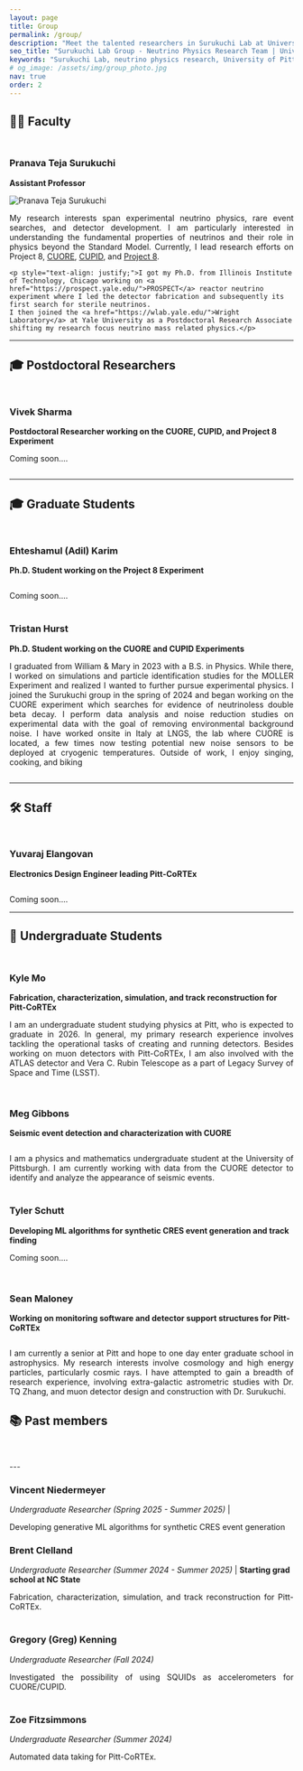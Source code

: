```yaml
---
layout: page
title: Group
permalink: /group/
description: "Meet the talented researchers in Surukuchi Lab at University of Pittsburgh. Our diverse team includes faculty, postdocs, graduate students, and undergraduates working on cutting-edge neutrino physics research including CUORE, CUPID, and Project 8 experiments."
seo_title: "Surukuchi Lab Group - Neutrino Physics Research Team | University of Pittsburgh"
keywords: "Surukuchi Lab, neutrino physics research, University of Pittsburgh physics, CUORE collaboration, CUPID experiment, PROSPECT detector, graduate students physics, postdoc opportunities, particle physics research group"
# og_image: /assets/img/group_photo.jpg
nav: true
order: 2
---
```



<!-- 
---
layout: self
title: Surukuchi
order: 2
permalink: /surukuchi
nav: true
description: <span class="font-weight-bold"> Assistant Professor of Physics </span> in the <a href="https://www.physicsandastronomy.pitt.edu/">Department of Physics and Astronomy</a> at <a href="https://www.pitt.edu/">University of Pittsburgh</a>.
## Previously a graduate student at <a href="https://www.iit.edu/physics">Illinois Institute of Technology</a>.

profile:
  align: right
  image: web_Headshot_Yale.jpg
  address: 
    Department of Physics and Astronomy<br>
    417 Allen Hall<br>
    Pittsburgh, PA 15260</p>
--- -->

## 👨‍🏫 Faculty
<div style="background: linear-gradient(135deg, var(--global-theme-color) 0%, var(--global-bg-color) 100%); height: 4px; width: 100%; margin: 10px 0 30px 0; border-radius: 2px;"></div>

### Pranava Teja Surukuchi
**Assistant Professor**

<div class="row">
  <div class="col-sm-4">
    <img class="img-fluid rounded z-depth-1 profile-img" src="{{ site.baseurl }}/assets/img/web_Headshot_Yale.jpg" alt="Pranava Teja Surukuchi">
  </div>
  <div class="col-sm-8">
    <p style="text-align: justify;">My research interests span experimental neutrino physics, rare event searches, and detector development. I am particularly interested in understanding the fundamental properties of neutrinos and their role in physics beyond the Standard Model. Currently, I lead research efforts on Project 8, <a href="https://cuore.lngs.infn.it/">CUORE</a>, <a href="https://cupid.lngs.infn.it/">CUPID</a>, and <a href="https://www.project8.org/"> Project 8</a>.</p>
    
    <p style="text-align: justify;">I got my Ph.D. from Illinois Institute of Technology, Chicago working on <a href="https://prospect.yale.edu/">PROSPECT</a> reactor neutrino experiment where I led the detector fabrication and subsequently its first search for sterile neutrinos.
    I then joined the <a href="https://wlab.yale.edu/">Wright Laboratory</a> at Yale University as a Postdoctoral Research Associate shifting my research focus neutrino mass related physics.</p>
  </div>
</div>

---
## 🎓 Postdoctoral Researchers
<div style="background: linear-gradient(135deg, var(--global-theme-color) 0%, var(--global-bg-color) 100%); height: 4px; width: 100%; margin: 10px 0 30px 0; border-radius: 2px;"></div>

### Vivek Sharma
**Postdoctoral Researcher working on the CUORE, CUPID, and Project 8 Experiment**
<div class="row">
    <div class="col-sm-8">
      <p style="text-align: justify;">Coming soon....</p>
  </div>
  <div class="col-sm-4">
    <img class="img-fluid rounded z-depth-1 profile-img" src="{{ site.baseurl }}/assets/img/profile_placeholder.png" alt="">
  </div>
</div>

---
## 🎓 Graduate Students
<div style="background: linear-gradient(135deg, var(--global-theme-color) 0%, var(--global-bg-color) 100%); height: 4px; width: 100%; margin: 10px 0 30px 0; border-radius: 2px;"></div>

### Ehteshamul (Adil) Karim
**Ph.D. Student working on the Project 8 Experiment**

<div class="row">
  <div class="col-sm-4">
    <img class="img-fluid rounded z-depth-1 profile-img" src="{{ site.baseurl }}/assets/img/profile_placeholder.png" alt="">
  </div>
  <div class="col-sm-8">
    <p style="text-align: justify;">Coming soon....</p>
  </div>
</div>

<div style="margin-bottom: 40px;"></div>

### Tristan Hurst
**Ph.D. Student working on the CUORE and CUPID Experiments**
<div class="row">
  <div class="col-sm-8">
    <p style="text-align: justify;"> I graduated from William & Mary in 2023 with a B.S. in Physics. While there, I worked on simulations and particle identification studies for the MOLLER Experiment and realized I wanted to further pursue experimental physics. I joined the Surukuchi group in the spring of 2024 and began working on the CUORE experiment which searches for evidence of neutrinoless double beta decay. I perform data analysis and noise reduction studies on experimental data with the goal of removing environmental background noise. I have worked onsite in Italy at LNGS, the lab where CUORE is located, a few times now testing potential new noise sensors to be deployed at cryogenic temperatures. Outside of work, I enjoy singing, cooking, and biking
    </p>
  </div>
  <div class="col-sm-4">
    <img class="img-fluid rounded z-depth-1 profile-img" src="{{ site.baseurl }}/assets/img/web_Tristan_profile.jpeg" alt="">
  </div>
</div>

---
## 🛠️ Staff
<div style="background: linear-gradient(135deg, var(--global-theme-color) 0%, var(--global-bg-color) 100%); height: 4px; width: 100%; margin: 10px 0 30px 0; border-radius: 2px;"></div>

### Yuvaraj Elangovan
**Electronics Design Engineer leading Pitt-CoRTEx**

<div class="row">
  <div class="col-sm-4">
    <img class="img-fluid rounded z-depth-1 profile-img" src="{{ site.baseurl }}/assets/img/profile_placeholder.png" alt="">
  </div>
  <div class="col-sm-8">
    <p style="text-align: justify;">Coming soon....</p>
  </div>
</div>

---
## 🔬 Undergraduate Students
<div style="background: linear-gradient(135deg, var(--global-theme-color) 0%, var(--global-bg-color) 100%); height: 4px; width: 100%; margin: 10px 0 30px 0; border-radius: 2px;"></div>

### Kyle Mo
**Fabrication, characterization, simulation, and track reconstruction for Pitt-CoRTEx**

<div class="row">
  <div class="col-sm-8">
    <p style="text-align: justify;">I am an undergraduate student studying physics at Pitt, who is expected to graduate in 2026. In general, my primary research experience involves tackling the operational tasks of creating and running detectors. Besides working on muon detectors with Pitt-CoRTEx, I am also involved with the ATLAS detector and Vera C. Rubin Telescope as a part of Legacy Survey of Space and Time (LSST).
    </p>
  </div>
  <div class="col-sm-4">
    <img class="img-fluid rounded z-depth-1 profile-img" src="{{ site.baseurl }}/assets/img/web_Mo_profile.jpg" alt="">
  </div>
</div>

<div style="margin-bottom: 40px;"></div>


### Meg Gibbons
**Seismic event detection and characterization with CUORE**

<div class="row">
  <div class="col-sm-4">
    <img class="img-fluid rounded z-depth-1 profile-img" src="{{ site.baseurl }}/assets/img/Meg_Gibbons.png" alt="">
  </div>
  <div class="col-sm-8">
    <p style="text-align: justify;">I am a physics and mathematics undergraduate student at the University of Pittsburgh. I am currently working with data from the CUORE detector to identify and analyze the appearance of seismic events.</p>
  </div>
</div>

<div style="margin-bottom: 40px;"></div>


### Tyler Schutt
**Developing ML algorithms for synthetic CRES event generation and track finding**

<div class="row">

  <div class="col-sm-8">
    <p style="text-align: justify;">Coming soon....</p>
  </div>
  <div class="col-sm-4">
    <img class="img-fluid rounded z-depth-1 profile-img" src="{{ site.baseurl }}/assets/img/profile_placeholder.png" alt="">
  </div>
</div>

<div style="margin-bottom: 40px;"></div>

### Sean Maloney
**Working on monitoring software and detector support structures for Pitt-CoRTEx**

<div class="row">

  <div class="col-sm-4">
    <img class="img-fluid rounded z-depth-1 profile-img" src="{{ site.baseurl }}/assets/img/web_Maloney_profile.jpg" alt="">
  </div>
  <div class="col-sm-8">
    <p style="text-align: justify;">
    I am currently a senior at Pitt and hope to one day enter graduate school in astrophysics. My research interests involve cosmology and high energy particles, particularly cosmic rays. I have attempted to gain a breadth of research experience, involving extra-galactic astrometric studies with Dr. TQ Zhang, and muon detector design and construction with Dr. Surukuchi.
    <!-- I have experience in phyton, html, java script, and C++. Much of my expertise lies in data analysis and simulations, but have recently gain experience in 3D modeling with AutoCAD.   -->
  </p>
  </div>
</div>
<!-- --- -->


## 📚 Past members
<div style="background: linear-gradient(135deg, var(--global-theme-color) 0%, var(--global-bg-color) 100%); height: 4px; width: 100%; margin: 10px 0 30px 0; border-radius: 2px;"></div>
---
<!-- #### Gregory (Greg) Kenning
- George Washington
* John Adams
+ Thomas Jefferson -->


### Vincent Niedermeyer
*Undergraduate Researcher (Spring 2025 - Summer 2025)* | 
<p style="text-align: justify;">
Developing generative ML algorithms for synthetic CRES event generation
</p>

### Brent Clelland
*Undergraduate Researcher (Summer 2024 - Summer 2025)* | **Starting grad school at NC State**
<p style="text-align: justify;">
Fabrication, characterization, simulation, and track reconstruction for Pitt-CoRTEx.
</p>

<div style="margin-bottom: 40px;"></div>

### Gregory (Greg) Kenning
*Undergraduate Researcher (Fall 2024)*
<p style="text-align: justify;">
<!-- Greg is a 21-year-old Junior Materials Science Engineering Major at the University of Pittsburgh. He completed his bachelor's in physics at the University of Pennsylvania in 2024. He has worked with a number of groups on projects including SRF Cavities for Cornell's electron beam, and Ensemble DFT calculation at UC Merced. In our group, h -->
Investigated the possibility of using SQUIDs as accelerometers for CUORE/CUPID.
</p>

<div style="margin-bottom: 40px;"></div>

### Zoe Fitzsimmons 
*Undergraduate Researcher (Summer 2024)*
<p style="text-align: justify;">
<!-- Greg is a 21-year-old Junior Materials Science Engineering Major at the University of Pittsburgh. He completed his bachelor's in physics at the University of Pennsylvania in 2024. He has worked with a number of groups on projects including SRF Cavities for Cornell's electron beam, and Ensemble DFT calculation at UC Merced. In our group, h -->
Automated data taking for Pitt-CoRTEx.
</p>
